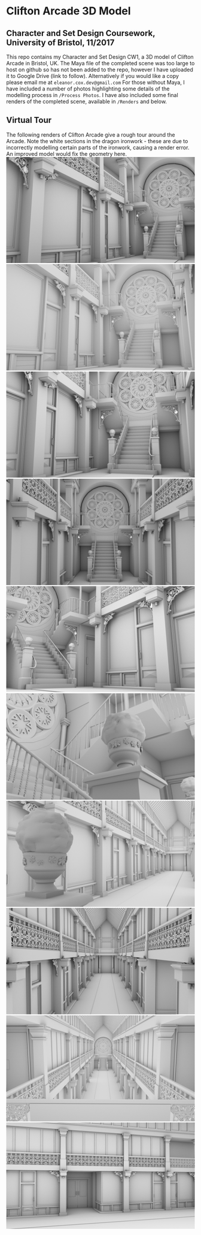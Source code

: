 # Clifton Arcade 3D Model
## Character and Set Design Coursework, University of Bristol, 11/2017

This repo contains my Character and Set Design CW1, a 3D model of Clifton Arcade in Bristol, UK. The Maya file of the completed scene was too large to host on github so has not been added to the repo, however I have uploaded it to Google Drive (link to follow). Alternatively if you would like a copy please email me at `eleanor.cox.dev@gmail.com` For those without Maya, I have included a number of photos highlighting some details of the modelling process in `/Process Photos`. I have also included some final renders of the completed scene, available in `/Renders` and below.

## Virtual Tour
The following renders of Clifton Arcade give a rough tour around the Arcade. Note the white sections in the dragon ironwork - these are due to incorrectly modelling certain parts of the ironwork, causing a render error. An improved model would fix the geometry here.
![Clifton Arcade](/Renders/CliftonArcade.png)
![Clifton Arcade - Stairs](/Renders/a.png)
![Clifton Arcade - Stairs](/Renders/c.png)
![Clifton Arcade - Stairs, Front](/Renders/d.png)
![Clifton Arcade - Stairs, Opposite](/Renders/n.png)
![Clifton Arcade - Topiary Detail](/Renders/f.png)
![Clifton Arcade - Facing Entrance](/Renders/e.png)
![Clifton Arcade - Facing Entrance](/Renders/h.png)
![Clifton Arcade - From Balcony](/Renders/j.png)
![Clifton Arcade - Side Exit](/Renders/m.png)
